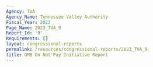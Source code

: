 ```yaml
---
Agency: TVA
Agency_Name: Tennessee Valley Authority
Fiscal_Year: 2023
Page_Name: 2023_TVA_9
Report_Id: '9'
Requirements: []
layout: congressional-reports
permalink: /resources/congressional-reports/2023_TVA_9
title: OMB Do Not Pay Initiative Report
---
```

